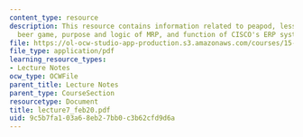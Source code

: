 ```yaml
---
content_type: resource
description: This resource contains information related to peapod, lessons of the
  beer game, purpose and logic of MRP, and function of CISCO's ERP system.
file: https://ol-ocw-studio-app-production.s3.amazonaws.com/courses/15-760a-operations-management-spring-2002/9c5b7fa103a68eb27bb0c3b62cfd9d6a_lecture7_feb20.pdf
file_type: application/pdf
learning_resource_types:
- Lecture Notes
ocw_type: OCWFile
parent_title: Lecture Notes
parent_type: CourseSection
resourcetype: Document
title: lecture7_feb20.pdf
uid: 9c5b7fa1-03a6-8eb2-7bb0-c3b62cfd9d6a
---
```

